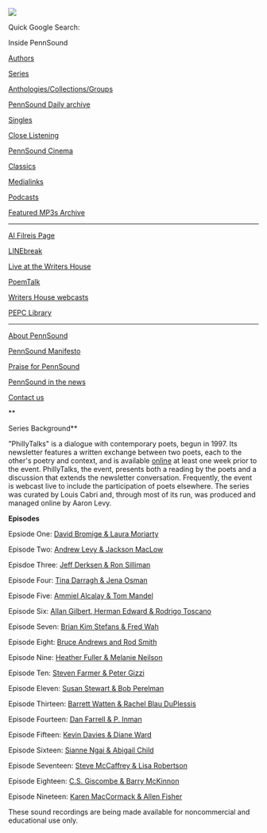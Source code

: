 ![](PennSound_flat.gif)

Quick Google Search:

  

  
  

Inside PennSound

[Authors](authors.php)

[Series](series.php)

[Anthologies/Collections/Groups](anthologies.php)

[PennSound Daily archive](http://writing.upenn.edu/pennsound/daily)

[Singles](http://writing.upenn.edu/pennsound/singles)

[Close Listening](Close-Listening.php)

[PennSound Cinema](video.php)

[Classics](classics.php)

[Medialinks](http://writing.upenn.edu/wh/multimedia/medialinks/index.php)

[Podcasts](http://writing.upenn.edu/pennsound/podcasts.php)

[Featured MP3s Archive](featured-resources-archive.php)

------------------------------------------------------------------------

[Al Filreis Page](Filreis.html)

[LINEbreak](LINEbreak.html)

[Live at the Writers House](http://writing.upenn.edu/%7Ewh/involved/series/live/)

[PoemTalk](http://jacket2.org/content/poem-talk)

[Writers House webcasts](http://writing.upenn.edu/%7Ewh/webcasts/)

[PEPC
Library](http://writing.upenn.edu/pepc/contents.html)

------------------------------------------------------------------------

[About PennSound](http://writing.upenn.edu/pennsound/about.php)

[PennSound Manifesto](http://writing.upenn.edu/pennsound/manifesto.php)

<span class="quoted1">[Praise for PennSound](http://writing.upenn.edu/pennsound/praise.php)</span>

[PennSound in the news](http://writing.upenn.edu/pennsound/news)

[Contact us](mailto:pennsound@writing.upenn.edu)

**  
  
Series Background**

"PhillyTalks" is a dialogue with contemporary poets, begun in 1997. Its newsletter features a written exchange between
two poets, each to the other's poetry and context, and is available [online](http://slought.org/series/PhillyTalks/) at
least one week prior to the event. PhillyTalks, the event, presents both a reading by the poets and a discussion that extends
the newsletter conversation. Frequently, the event is webcast live to include the participation of poets elsewhere.
The series was curated by Louis Cabri and, through most of its run, was produced and managed online by Aaron Levy.

**Episodes**

Epsiode One: [David Bromige &
Laura Moriarty](http://www.writing.upenn.edu/pennsound/x/phillytalks/Philly-Talks-Episode01.html)

Episode Two: [Andrew Levy &
Jackson MacLow](http://www.writing.upenn.edu/pennsound/x/phillytalks/Philly-Talks-Episode02.html)

Episdoe Three: [Jeff Derksen
&
Ron Silliman](http://www.writing.upenn.edu/pennsound/x/phillytalks/Philly-Talks-Episode03.html)

Episode Four: [Tina Darragh &
Jena Osman](http://www.writing.upenn.edu/pennsound/x/phillytalks/Philly-Talks-Episode04.html)

Episode Five: [Ammiel Alcalay
&
Tom Mandel](http://www.writing.upenn.edu/pennsound/x/phillytalks/Philly-Talks-Episode05.html)

Episode Six: [Allan Gilbert,
Herman Edward & Rodrigo Toscano](http://www.writing.upenn.edu/pennsound/x/phillytalks/Philly-Talks-Episode06.html)

Episode Seven: [Brian Kim Stefans
& Fred Wah](http://www.writing.upenn.edu/pennsound/x/phillytalks/Philly-Talks-Episode07.html)

Episode Eight: [Bruce Andrews and
Rod Smith](http://www.writing.upenn.edu/pennsound/x/phillytalks/Philly-Talks-Episode08.html)

Episode Nine: [Heather Fuller
&
Melanie Neilson](http://www.writing.upenn.edu/pennsound/x/phillytalks/Philly-Talks-Episode09.html)

Episode Ten: [Steven Farmer &
Peter Gizzi](http://www.writing.upenn.edu/pennsound/x/phillytalks/Philly-Talks-Episode10.html)

Episode Eleven: [Susan Stewart
& Bob Perelman](http://www.writing.upenn.edu/pennsound/x/phillytalks/Philly-Talks-Episode11.html)

Episode Thirteen: [Barrett Watten
& Rachel Blau DuPlessis](http://www.writing.upenn.edu/pennsound/x/phillytalks/Philly-Talks-Episode13.html)

Episode Fourteen: [Dan Farrell
& P. Inman](http://www.writing.upenn.edu/pennsound/x/phillytalks/Philly-Talks-Episode14.html)

Episode Fifteen: [Kevin Davies
&
Diane Ward](http://www.writing.upenn.edu/pennsound/x/phillytalks/Philly-Talks-Episode15.html)

Episode Sixteen: [Sianne Ngai
&
Abigail Child](http://www.writing.upenn.edu/pennsound/x/phillytalks/Philly-Talks-Episode16.html)

Episode Seventeen: [Steve
McCaffrey & Lisa Robertson](http://www.writing.upenn.edu/pennsound/x/phillytalks/Philly-Talks-Episode17.html)

Episode Eighteen: [C.S. Giscombe
& Barry McKinnon](http://www.writing.upenn.edu/pennsound/x/phillytalks/Philly-Talks-Episode18.html)

Episode Nineteen: [Karen
MacCormack
& Allen Fisher](http://www.writing.upenn.edu/pennsound/x/phillytalks/Philly-Talks-Episode19.html)

  

These sound recordings are being made available for noncommercial and educational
use only.
